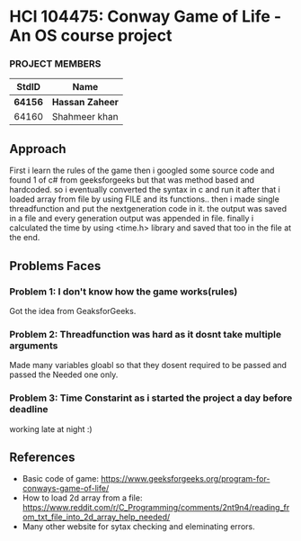 # HCI 104475: Conway Game of Life - An OS course project #
### PROJECT MEMBERS ###
StdID | Name
------------ | -------------
**64156** | **Hassan Zaheer** <!--this is the group leader in bold.-->
64160 | Shahmeer khan
<!-- Replace name and student ids with acutally group member names and ids-->
## Approach ##
First i learn the rules of the game then i googled some source code and found 1 of c# from geeksforgeeks but that was method based and hardcoded.
so i eventually converted the syntax in c and run it after that i loaded array from file by using FILE and its functions..
then i made single threadfunction and put the nextgeneration code in it.
the output was saved in a file and every generation output was appended in file.
finally i calculated the time by using <time.h> library and saved that too in the file at the end.

## Problems Faces ##

### Problem 1: I don't know how the game works(rules) ###
Got the idea from GeaksforGeeks.

### Problem 2: Threadfunction was hard as it dosnt take multiple arguments ###
Made many variables gloabl so that they dosent required to be passed and passed the Needed one only.

### Problem 3: Time Constarint as i started the project a day before deadline ###
working late at night :)

## References ##
- Basic code of game: https://www.geeksforgeeks.org/program-for-conways-game-of-life/
- How to load 2d array from a file: https://www.reddit.com/r/C_Programming/comments/2nt9n4/reading_from_txt_file_into_2d_array_help_needed/
- Many other website for sytax checking and eleminating errors.
